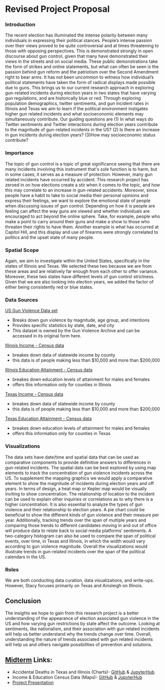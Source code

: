 # Revised Project Proposal 

### Introduction
The recent election has illuminated the intense polarity between many individuals in expressing their political stances. People’s intense passion over their views proved to be quite controversial and at times threatening to those with opposing perspectives. This is demonstrated strongly in open discourse about gun control, given that many have demonstrated their views in the streets and on social media. These public demonstrations take the form of strikes and online statements, but what can often be seen is the passion behind gun reform and the patriotism over the Second Amendment right to bear arms. It has not been uncommon to witness how individual’s political statements have taken the form of radical displays made possible due to guns. This brings us to our current research approach in exploring gun-related incidents during election years in two states that have varying gun regulations, and are historically blue or red. Through exploring population demographics, twitter sentiments, and gun incident rates in Illinois and Texas we aim to learn if the political environment instigates higher gun related incidents and what socioeconomic elements may simultaneously  contribute. Our guiding questions are (1) In what ways do Twitter sentiments and Twitter interactions during election years contribute to the magnitude of gun-related incidents in the US? (2) Is there an increase in gun incidents during election years? (3)How may socioeconomic status contribute?

### Importance
The topic of gun control is a topic of great significance seeing that there are many incidents involving this instrument that's sole function is to harm, but in some cases, it serves as a measure of protection. However, many gun related incidents have occurred by accident. This research project has zeroed in on how elections create a stir when it comes to the topic, and how this may correlate to an increase in gun-related accidents. Moreover, since people have a habit to take to social media their personal opinions and express their feelings, we want to explore the emotional state of people when discussing issues of gun control. Depending on how it is people are feeling can affect the way guns are viewed and whether individuals are encouraged to act beyond the online sphere. Take, for example, people who make a point to carry around their guns and make a show to those who threaten their rights to have them. Another example is what has occurred at Capitol Hill, and this display and use of firearms were strongly correlated to politics and the upset state of many people.

### Spatial Scope
Again, we aim to investigate within the United States, specifically in the states of Illinois and Texas. We selected these two because we are from these areas and are relatively far enough from each other to offer variance. Moreover, these two states have different levels of gun control strictness. Given that we are also looking into election years, we added the factor of either being consistently red or blue states.

### Data Sources
[US Gun Violence Data set](https://www.kaggle.com/gunviolencearchive/gun-violence-database?select=mass_shootings_2016.csv)

- Breaks down gun violence by magnitude, age group, and intentions
- Provides specific statistics by state, date, and city
- This dataset is owned by the Gun Violence Archive and can be accessed in its original form here.

[Illinois Income - Census data](https://censusreporter.org/data/table/?table=B19001&geo_ids=04000US17,01000US,050|04000US17&primary_geo_id=04000US17)

- breakes down data of statewide income by county
- this data is of people making less than $10,000 and more than $200,000

[Illinois Education Attainment - Census data](https://censusreporter.org/data/table/?table=B19001&geo_ids=04000US17,01000US,050|04000US17&primary_geo_id=04000US17)

- breakes down education levels of attainment for males and females
- offers this information only for counties in Illinois

[Texas Income - Census data](https://censusreporter.org/data/table/?table=B19001&geo_ids=01000US,04000US48,050|04000US48&primary_geo_id=04000US48)

- breakes down data of statewide income by county
- this data is of people making less than $10,000 and more than $200,000

[Texas Education Attainment - Census data](https://censusreporter.org/data/table/?table=B15002&geo_ids=04000US48,050|04000US48&primary_geo_id=04000US48)

- breakes down education levels of attainment for males and females
- offers this information only for counties in Texas


### Visualizations
The data sets have date/time and spatial data that can be used as comparative components to provide definitive answers to differences in gun-related incidents. The spatial data can be best explored by using map elements to track the concentration of gun violence incidents across the US. To supplement the mapping graphics we would apply a comparative element to show the magnitude of incidents during election years and off years. In terms of design, a heat map or Kepler map would be visually inviting to show concentration. The relationship of location to the incident can be used to explain other inquiries or correlations as to why there is a higher concentration. It is also essential to analyze the types of gun violence and their relationship to election years. A pie chart could be beneficial to show the different kinds of gun violence and their measure per year. Additionally, tracking trends over the span of multiple years and comparing those trends to different candidates moving in and out of office will produce data to relate back to social media platforms’ sentiments. A two-category histogram can also be used to compare the span of political events, over time, in Texas and Illinois, in which the width would vary according to gun violence magnitude. Overall the visualizations would illustrate trends in gun-related incidents over the span of the political calendars in the US.

### Roles
We are both conducting data curation, data visualizations, and write-ups. However, Stacy focuses primarily on Texas and Ainsleigh on Illinois.

## Conclusion
The insights we hope to gain from this research project is a better understanding of the appearance of election associated gun violence in the US and how varying gun restrictions by state affect the outcome. Looking at sentiments, like nationalism, and their association with gun related incidents will help us better understand why the trends change over time. Overall, understanding the nature of trends associated with gun related incidents will help us and others navigate possibilities of prevention and solutions.

## [Midterm](https://github.com/ainsleighdouglas/Gun-Violence-DH140) Links:
- Accidental Deaths in Texas and Illinois (Charts)- [GitHub](https://github.com/ainsleighdouglas/Gun-Violence-DH140/blob/main/Midterm/Accidental%20Deaths%20in%20Texas%20and%20Illinois%20(1).ipynb) & [JupyterHub](https://jupyter.idre.ucla.edu/user/scv143@ucla.edu/notebooks/21W-DH140/Accidental%20Deaths%20in%20Texas%20and%20Illinois.ipynb#)
- Income & Education Census Data (Maps)- [GitHub](https://github.com/ainsleighdouglas/Gun-Violence-DH140/blob/main/Midterm/Socioeconomic%20Data%20in%20Illinois%20and%20Texas.ipynb) & [JupyterHub](https://jupyter.idre.ucla.edu/user/ainsleigh.douglas@gmail.com/notebooks/Socioeconomic%20Data%20in%20Illinois%20and%20Texas.ipynb#)
- [Project Presentation](https://docs.google.com/presentation/d/1YIpfdQkH2GQ80nUbzrRL_EXUCOvf-ZRy_OGpm7B-nc0/edit?usp=sharing)


